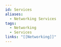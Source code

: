 ```yaml
---
id: Services
aliases:
  - Networking Services
tags:
  - Networking
  - Services
links: "[[Networking]]"
---
```



